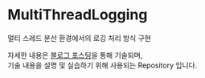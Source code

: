 # MultiThreadLogging
멀티 스레드 분산 환경에서의 로깅 처리 방식 구현

자세한 내용은 [블로그 포스팅](https://imksh.com/115)을 통해 기술되며,  
기술 내용을 설명 및 실습하기 위해 사용되는 Repository 입니다.
